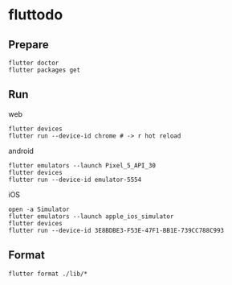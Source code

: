 # fluttodo

## Prepare
```
flutter doctor
flutter packages get
```

## Run
web
```
flutter devices
flutter run --device-id chrome # -> r hot reload
```

android
```
flutter emulators --launch Pixel_5_API_30
flutter devices
flutter run --device-id emulator-5554
```

iOS
```
open -a Simulator
flutter emulators --launch apple_ios_simulator
flutter devices
flutter run --device-id 3E8BDBE3-F53E-47F1-BB1E-739CC788C993
```

## Format
```
flutter format ./lib/*
```
